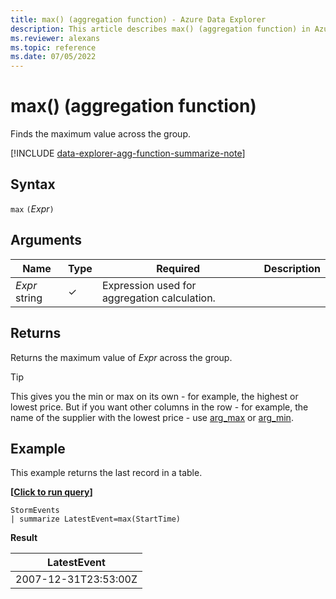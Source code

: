 ```yaml
---
title: max() (aggregation function) - Azure Data Explorer
description: This article describes max() (aggregation function) in Azure Data Explorer.
ms.reviewer: alexans
ms.topic: reference
ms.date: 07/05/2022
---
```

# max() (aggregation function)

Finds the maximum value across the group.

[!INCLUDE [data-explorer-agg-function-summarize-note](../../includes/data-explorer-agg-function-summarize-note.md)]

## Syntax

`max` `(`*Expr*`)`

## Arguments

| Name | Type | Required | Description |
|--|--|--|--|
| *Expr*  string | &check; | Expression used for aggregation calculation. |

## Returns

Returns the maximum value of *Expr* across the group.

> [!TIP]
> This gives you the min or max on its own - for example, the highest or lowest price.
> But if you want other columns in the row - for example, the name of the supplier with the lowest
> price - use [arg_max](arg-max-aggfunction.md) or [arg_min](arg-min-aggfunction.md).

## Example

This example returns the last record in a table.

**\[**[**Click to run query**](https://dataexplorer.azure.com/clusters/help/databases/Samples?query=H4sIAAAAAAAAAwsuyS/KdS1LzSsp5qpRKC7NzU0syqxKVfBJLEktLgFL2OYmVmgElyQWlYRk5qZqAgAAp60yMgAAAA==)**\]**

```kusto
StormEvents
| summarize LatestEvent=max(StartTime)
```

**Result**

| LatestEvent |
|--|
| 2007-12-31T23:53:00Z |
